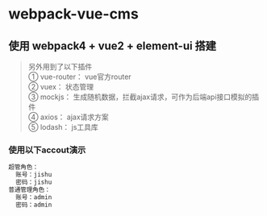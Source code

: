 # webpack-vue-cms
## 使用 webpack4 + vue2 + element-ui 搭建

> 另外用到了以下插件<br>
> ① vue-router： vue官方router<Br>
> ② vuex： 状态管理<Br>
> ③ mockjs： 生成随机数据，拦截ajax请求，可作为后端api接口模拟的插件<Br>
> ④ axios： ajax请求方案<Br>
> ⑤ lodash： js工具库

### 使用以下accout演示
``` bash
超管角色：
  账号：jishu
  密码：jishu
普通管理角色：
  账号：admin
  密码：admin
```
